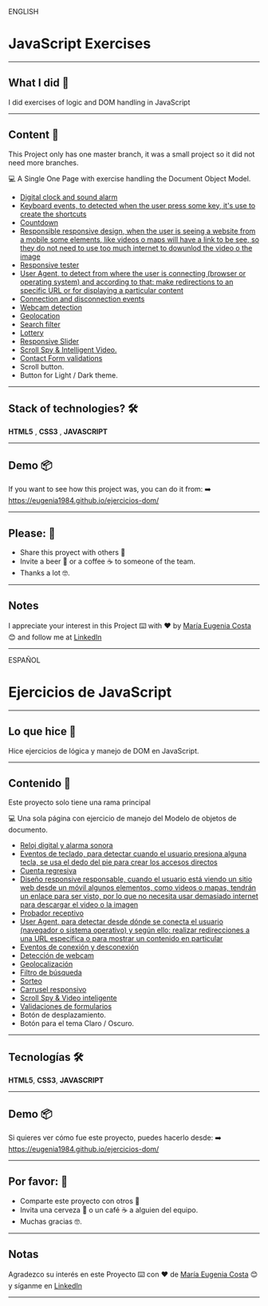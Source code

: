 ENGLISH

# JavaScript Exercises

---

## What I did 🚀

I did exercises of logic and DOM handling in JavaScript

---

## Content 🚀

This Project only has one master branch, it was a small project so it did not need more branches. 


:computer: A Single One Page with exercise handling the Document Object Model. 

   * [Digital clock and sound alarm](https://eugenia1984.github.io/ejercicios-dom/#seccion1)
   * [Keyboard events, to detected when the user press some key, it's use to create the shortcuts](https://eugenia1984.github.io/ejercicios-dom/#seccion2)
   * [Countdown](https://eugenia1984.github.io/ejercicios-dom/#seccion3)
   * [Responsible responsive design, when the user is seeing a website from a mobile some elements, like videos o maps will have a link to be see, so they do not need to use too much internet to dowunlod the video o the image](https://eugenia1984.github.io/ejercicios-dom/#seccion4)
   * [Responsive tester](https://eugenia1984.github.io/ejercicios-dom/#seccion5)
   * [User Agent, to detect from where the user is connecting (browser or operating system) and according to that: make redirections to an specific URL or for displaying a particular content](https://eugenia1984.github.io/ejercicios-dom/#seccion6)
   * [Connection and disconnection events](https://eugenia1984.github.io/ejercicios-dom/#seccion7)
   * [Webcam detection](https://eugenia1984.github.io/ejercicios-dom/#seccion8)
   * [Geolocation](https://eugenia1984.github.io/ejercicios-dom/#seccion9)
   * [Search filter](https://eugenia1984.github.io/ejercicios-dom/#seccion10)
   * [Lottery](https://eugenia1984.github.io/ejercicios-dom/#seccion11)
   * [Responsive Slider](https://eugenia1984.github.io/ejercicios-dom/#seccion12)
   * [Scroll Spy & Intelligent Video.](https://eugenia1984.github.io/ejercicios-dom/#seccion13)
   * [Contact Form validations](https://eugenia1984.github.io/ejercicios-dom/#seccion14)
   * Scroll button.
   * Button for Light / Dark theme.

---

## Stack of technologies?  🛠️

**HTML5** , **CSS3** , **JAVASCRIPT**

---

## Demo 📦

If you want to see how this project was, you can do it from:
:arrow_right:   https://eugenia1984.github.io/ejercicios-dom/
 
---

## Please: 🎁

* Share this proyect with others 📢
* Invite a beer 🍺 or a coffee ☕  to someone of the team. 
* Thanks a lot 🤓.

---
## Notes
I appreciate your interest in this Project  ⌨️ with ❤️ by [María Eugenia Costa](https://github.com/eugenia1984) 😊 and follow me at [LinkedIn](http://www.linkedin.com/in/maríaeugeniacosta) 

---

ESPAÑOL

# Ejercicios de JavaScript

---

## Lo que hice 🚀

Hice ejercicios de lógica y manejo de DOM en JavaScript.

---

## Contenido 🚀

Este proyecto solo tiene una rama principal 


:computer: Una sola página con ejercicio de manejo del Modelo de objetos de documento. 

   * [Reloj digital y alarma sonora](https://eugenia1984.github.io/ejercicios-dom/#seccion1)
   * [Eventos de teclado, para detectar cuando el usuario presiona alguna tecla, se usa el dedo del pie para crear los accesos directos](https://eugenia1984.github.io/ejercicios-dom/#seccion2)
   * [Cuenta regresiva](https://eugenia1984.github.io/ejercicios-dom/#seccion3)
   * [Diseño responsive responsable, cuando el usuario está viendo un sitio web desde un móvil algunos elementos, como videos o mapas, tendrán un enlace para ser visto, por lo que no necesita usar demasiado internet para descargar el video o la imagen](https://eugenia1984.github.io/ejercicios-dom/#seccion4)
   * [Probador receptivo](https://eugenia1984.github.io/ejercicios-dom/#seccion5)
   * [User Agent, para detectar desde dónde se conecta el usuario (navegador o sistema operativo) y según ello: realizar redirecciones a una URL específica o para mostrar un contenido en particular](https://eugenia1984.github.io/ejercicios-dom/#seccion6)
   * [Eventos de conexión y desconexión](https://eugenia1984.github.io/ejercicios-dom/#seccion7)
   * [Detección de webcam](https://eugenia1984.github.io/ejercicios-dom/#seccion8)
   * [Geolocalización](https://eugenia1984.github.io/ejercicios-dom/#seccion9)
   * [Filtro de búsqueda](https://eugenia1984.github.io/ejercicios-dom/#seccion10)
   * [Sorteo](https://eugenia1984.github.io/ejercicios-dom/#seccion11)
   * [Carrusel responsivo](https://eugenia1984.github.io/ejercicios-dom/#seccion14)
   * [Scroll Spy & Video inteligente](https://eugenia1984.github.io/ejercicios-dom/#seccion15)
   * [Validaciones de formularios](https://eugenia1984.github.io/ejercicios-dom/#seccion16)
   * Botón de desplazamiento.
   * Botón para el tema Claro / Oscuro.
   
 ---

## Tecnologías 🛠️

**HTML5**, **CSS3**, **JAVASCRIPT**

---

## Demo 📦
Si quieres ver cómo fue este proyecto, puedes hacerlo desde:
:arrow_right: https://eugenia1984.github.io/ejercicios-dom/
 
---

## Por favor: 🎁

* Comparte este proyecto con otros 📢
* Invita una cerveza 🍺 o un café ☕ a alguien del equipo.
* Muchas gracias 🤓.

---

## Notas

Agradezco su interés en este Proyecto ⌨️ con ❤️ de [María Eugenia Costa](https://github.com/eugenia1984) 😊 y síganme en [LinkedIn](http://www.linkedin.com/in/maríaeugeniacosta)

---

